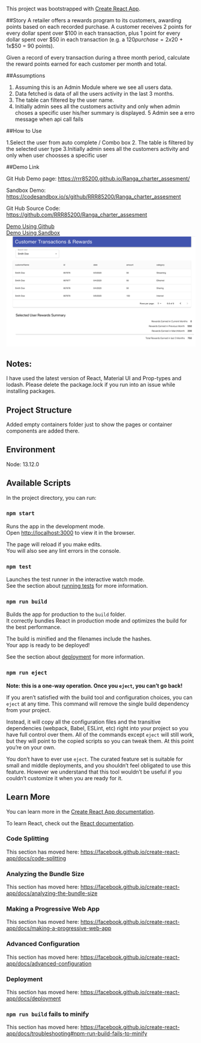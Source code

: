 This project was bootstrapped with [Create React App](https://github.com/facebook/create-react-app).

##Story
A retailer offers a rewards program to its customers, awarding points based on each recorded purchase.
A customer receives 2 points for every dollar spent over $100 in each transaction, plus 1 point for every dollar spent over $50 in each transaction
(e.g. a $120 purchase = 2x$20 + 1x$50 = 90 points).

Given a record of every transaction during a three month period, calculate the reward points earned for each customer per month and total.

##Assumptions

1. Assuming this is an Admin Module where we see all users data.
2. Data fetched is data of all the users activity in the last 3 months.
3. The table can filtered by the user name.
4. Initially admin sees all the customers activity and only when admin choses a specific user  his/her summary 
   is displayed.
5 Admin see a erro message when api call fails

##How to Use

1.Select the user from auto complete / Combo box
2. The table is filtered by the selected user type
3.Initially admin sees all the customers activity and only when user choosses a specific user  

##Demo Link

Git Hub Demo page: https://rrr85200.github.io/Ranga_charter_assesment/

Sandbox Demo: https://codesandbox.io/s/github/RRR85200/Ranga_charter_assesment

Git Hub Source Code: https://github.com/RRR85200/Ranga_charter_assesment

<a href="https://rrr85200.github.io/Ranga_charter_assesment/" target="_blank">Demo Using Github</a><br>
<a href="https://codesandbox.io/s/github/RRR85200/Ranga_charter_assesment" target="_blank">Demo Using Sandbox</a>
![DemoPage](demopage.png)

## Notes:

I have used the latest version of React, Material UI and Prop-types and lodash. 
Please delete the package.lock if you run into an issue while installing packages.

## Project Structure
Added empty containers folder just to show the pages or container components are added there.

## Environment

Node: 13.12.0

## Available Scripts

In the project directory, you can run:

### `npm start`

Runs the app in the development mode.<br />
Open [http://localhost:3000](http://localhost:3000) to view it in the browser.

The page will reload if you make edits.<br />
You will also see any lint errors in the console.

### `npm test`

Launches the test runner in the interactive watch mode.<br />
See the section about [running tests](https://facebook.github.io/create-react-app/docs/running-tests) for more information.

### `npm run build`

Builds the app for production to the `build` folder.<br />
It correctly bundles React in production mode and optimizes the build for the best performance.

The build is minified and the filenames include the hashes.<br />
Your app is ready to be deployed!

See the section about [deployment](https://facebook.github.io/create-react-app/docs/deployment) for more information.

### `npm run eject`

**Note: this is a one-way operation. Once you `eject`, you can’t go back!**

If you aren’t satisfied with the build tool and configuration choices, you can `eject` at any time. This command will remove the single build dependency from your project.

Instead, it will copy all the configuration files and the transitive dependencies (webpack, Babel, ESLint, etc) right into your project so you have full control over them. All of the commands except `eject` will still work, but they will point to the copied scripts so you can tweak them. At this point you’re on your own.

You don’t have to ever use `eject`. The curated feature set is suitable for small and middle deployments, and you shouldn’t feel obligated to use this feature. However we understand that this tool wouldn’t be useful if you couldn’t customize it when you are ready for it.

## Learn More

You can learn more in the [Create React App documentation](https://facebook.github.io/create-react-app/docs/getting-started).

To learn React, check out the [React documentation](https://reactjs.org/).

### Code Splitting

This section has moved here: https://facebook.github.io/create-react-app/docs/code-splitting

### Analyzing the Bundle Size

This section has moved here: https://facebook.github.io/create-react-app/docs/analyzing-the-bundle-size

### Making a Progressive Web App

This section has moved here: https://facebook.github.io/create-react-app/docs/making-a-progressive-web-app

### Advanced Configuration

This section has moved here: https://facebook.github.io/create-react-app/docs/advanced-configuration

### Deployment

This section has moved here: https://facebook.github.io/create-react-app/docs/deployment

### `npm run build` fails to minify

This section has moved here: https://facebook.github.io/create-react-app/docs/troubleshooting#npm-run-build-fails-to-minify
